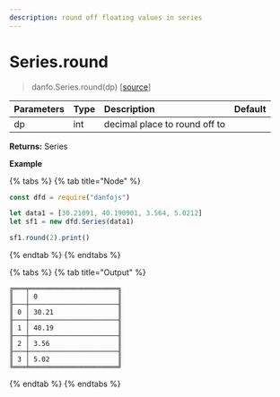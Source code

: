 ```yaml
---
description: round off floating values in series
---
```


# Series.round

> danfo.Series.round\(dp\)     \[[source](https://github.com/opensource9ja/danfojs/blob/master/danfojs/src/core/series.js#L404)\]

| Parameters | Type | Description | Default |
| :--- | :--- | :--- | :--- |
| dp | int | decimal place to round off to |  |

**Returns:** Series

**Example**

{% tabs %}
{% tab title="Node" %}
```javascript
const dfd = require("danfojs")

let data1 = [30.21091, 40.190901, 3.564, 5.0212]
let sf1 = new dfd.Series(data1)

sf1.round(2).print()
```
{% endtab %}
{% endtabs %}

{% tabs %}
{% tab title="Output" %}
```text
╔═══╤══════════════════════╗
║   │ 0                    ║
╟───┼──────────────────────╢
║ 0 │ 30.21                ║
╟───┼──────────────────────╢
║ 1 │ 40.19                ║
╟───┼──────────────────────╢
║ 2 │ 3.56                 ║
╟───┼──────────────────────╢
║ 3 │ 5.02                 ║
╚═══╧══════════════════════╝
```
{% endtab %}
{% endtabs %}



